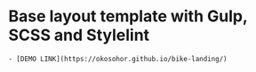 # Base layout template with Gulp, SCSS and Stylelint
    - [DEMO LINK](https://okosohor.github.io/bike-landing/)
